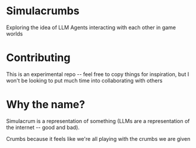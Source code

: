 # Simulacrumbs

Exploring the idea of LLM Agents interacting with each other in game worlds


# Contributing

This is an experimental repo -- feel free to copy things for inspiration, but I won't be looking to put much time into collaborating with others


# Why the name?

Simulacrum is a representation of something (LLMs are a representation of the internet -- good and bad).

Crumbs because it feels like we're all playing with the crumbs we are given
